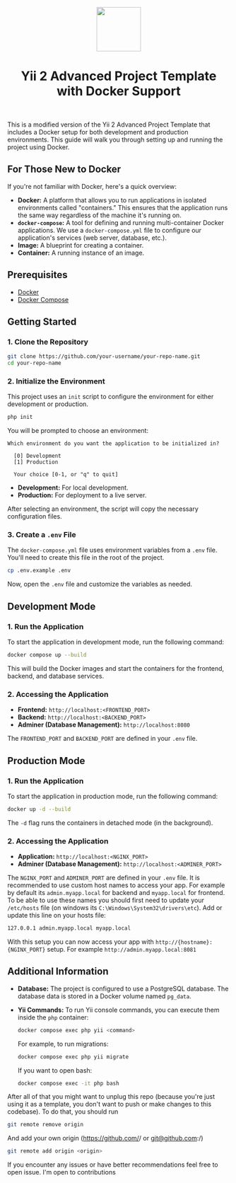 <p align="center">
    <a href="https://github.com/yiisoft" target="_blank">
        <img src="https://avatars0.githubusercontent.com/u/993323" height="100px">
    </a>
    <h1 align="center">Yii 2 Advanced Project Template with Docker Support</h1>
    <br>
</p>

This is a modified version of the Yii 2 Advanced Project Template that includes a Docker setup for both development and production environments. This guide will walk you through setting up and running the project using Docker.

## For Those New to Docker

If you're not familiar with Docker, here's a quick overview:

*   **Docker:** A platform that allows you to run applications in isolated environments called "containers." This ensures that the application runs the same way regardless of the machine it's running on.
*   **`docker-compose`:** A tool for defining and running multi-container Docker applications. We use a `docker-compose.yml` file to configure our application's services (web server, database, etc.).
*   **Image:** A blueprint for creating a container.
*   **Container:** A running instance of an image.

## Prerequisites

*   [Docker](https://docs.docker.com/get-docker/)
*   [Docker Compose](https://docs.docker.com/compose/install/)

## Getting Started

### 1. Clone the Repository

```bash
git clone https://github.com/your-username/your-repo-name.git
cd your-repo-name
```

### 2. Initialize the Environment

This project uses an `init` script to configure the environment for either development or production.

```bash
php init
```

You will be prompted to choose an environment:

```
Which environment do you want the application to be initialized in?

  [0] Development
  [1] Production

  Your choice [0-1, or "q" to quit]
```

*   **Development:** For local development.
*   **Production:** For deployment to a live server.

After selecting an environment, the script will copy the necessary configuration files.

### 3. Create a `.env` File

The `docker-compose.yml` file uses environment variables from a `.env` file. You'll need to create this file in the root of the project.

```bash
cp .env.example .env
```

Now, open the `.env` file and customize the variables as needed.

## Development Mode

### 1. Run the Application

To start the application in development mode, run the following command:

```bash
docker compose up --build
```

This will build the Docker images and start the containers for the frontend, backend, and database services.

### 2. Accessing the Application

*   **Frontend:** `http://localhost:<FRONTEND_PORT>`
*   **Backend:** `http://localhost:<BACKEND_PORT>`
*   **Adminer (Database Management):** `http://localhost:8080`

The `FRONTEND_PORT` and `BACKEND_PORT` are defined in your `.env` file.

## Production Mode

### 1. Run the Application

To start the application in production mode, run the following command:

```bash
docker up -d --build
```

The `-d` flag runs the containers in detached mode (in the background).

### 2. Accessing the Application

*   **Application:** `http://localhost:<NGINX_PORT>`
*   **Adminer (Database Management):** `http://localhost:<ADMINER_PORT>`

The `NGINX_PORT` and `ADMINER_PORT` are defined in your `.env` file.
It is recommended to use custom host names to access your app. For example by default its `admin.myapp.local` for backend and `myapp.local` for frontend. To be able to use these names you should first need to update your `/etc/hosts` file (on windows its `C:\Windows\System32\drivers\etc`). Add or update this line on your hosts file:

```txt
127.0.0.1 admin.myapp.local myapp.local
```
With this setup you can now access your app with `http://{hostname}:{NGINX_PORT}` setup. For example `http://admin.myapp.local:8081`

## Additional Information

*   **Database:** The project is configured to use a PostgreSQL database. The database data is stored in a Docker volume named `pg_data`.
*   **Yii Commands:** To run Yii console commands, you can execute them inside the `php` container:

    ```bash
    docker compose exec php yii <command>
    ```

    For example, to run migrations:

    ```bash
    docker compose exec php yii migrate
    ```

    If you want to open bash:
    ```bash
    docker compose exec -it php bash
    ```

After all of that you might want to unplug this repo (because you're just using it as a template, you don't want to push or make changes to this codebase). To do that, you should run
```bash
git remote remove origin
```

And add your own origin (https://github.com/<username>/<repo> or git@github.com:<username>/<repo>)
```bash
git remote add origin <origin>
```

If you encounter any issues or have better recommendations feel free to open issue. I'm open to contributions
